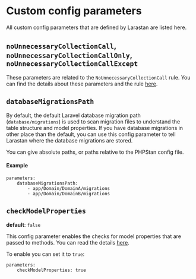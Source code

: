 # Custom config parameters

All custom config parameters that are defined by Larastan are listed here.

## `noUnnecessaryCollectionCall`, `noUnnecessaryCollectionCallOnly`, `noUnnecessaryCollectionCallExcept`

These parameters are related to the `NoUnnecessaryCollectionCall` rule. You can find the details about these parameters and the rule [here](rules.md#NoUnnecessaryCollectionCall).

## `databaseMigrationsPath`

By default, the default Laravel database migration path (`database/migrations`) is used to scan migration files to understand the table structure and model properties. If you have database migrations in other place than the default, you can use this config parameter to tell Larastan where the database migrations are stored.

You can give absolute paths, or paths relative to the PHPStan config file.

#### Example
```neon
parameters:
    databaseMigrationsPath:
        - app/Domain/DomainA/migrations
        - app/Domain/DomainB/migrations
```

## `checkModelProperties`
**default**: `false`

This config parameter enables the checks for model properties that are passed to methods. You can read the details [here](rules.md#modelpropertyrule).

To enable you can set it to `true`:

```neon
parameters:
    checkModelProperties: true
```

